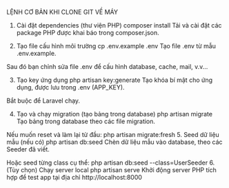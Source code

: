 LỆNH CƠ BẢN KHI CLONE GIT VỀ MÁY

1. Cài đặt dependencies (thư viện PHP)
composer install
Tải và cài đặt các package PHP được khai báo trong composer.json.

2. Tạo file cấu hình môi trường
cp .env.example .env
Tạo file .env từ mẫu .env.example.

Sau đó bạn chỉnh sửa file .env để cấu hình database, cache, mail, v.v...

3. Tạo key ứng dụng
php artisan key:generate
Tạo khóa bí mật cho ứng dụng, được lưu trong .env (APP_KEY).

Bắt buộc để Laravel chạy.

4. Tạo và chạy migration (tạo bảng trong database)
php artisan migrate
Tạo bảng trong database theo các file migration.

Nếu muốn reset và làm lại từ đầu:
php artisan migrate:fresh
5. Seed dữ liệu mẫu (nếu có)
php artisan db:seed
Chèn dữ liệu mẫu vào database, theo các Seeder đã viết.

Hoặc seed từng class cụ thể:
php artisan db:seed --class=UserSeeder
6. (Tùy chọn) Chạy server local
php artisan serve
Khởi động server PHP tích hợp để test app tại địa chỉ http://localhost:8000
